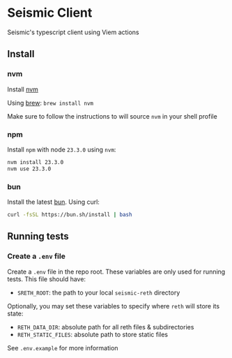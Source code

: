 # Seismic Client

Seismic's typescript client using Viem actions

## Install

### nvm

Install [nvm](https://github.com/nvm-sh/nvm?tab=readme-ov-file#installing-and-updating)

Using [brew](https://formulae.brew.sh/formula/nvm):
`brew install nvm`

Make sure to follow the instructions to will source `nvm` in your shell profile

### npm

Install `npm` with node `23.3.0` using `nvm`:

```sh
nvm install 23.3.0
nvm use 23.3.0
```

### bun

Install the latest [bun](https://bun.sh/docs/installation). Using curl:

```sh
curl -fsSL https://bun.sh/install | bash
```

## Running tests

### Create a `.env` file

Create a `.env` file in the repo root. These variables are only used for running tests. This file should have:

- `SRETH_ROOT`: the path to your local `seismic-reth` directory

Optionally, you may set these variables to specify where `reth` will store its state:

- `RETH_DATA_DIR`: absolute path for all reth files & subdirectories
- `RETH_STATIC_FILES`: absolute path to store static files

See `.env.example` for more information
